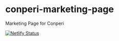 # conperi-marketing-page
Marketing Page for Conperi

[![Netlify Status](https://api.netlify.com/api/v1/badges/b97e8bf0-99c9-4afd-aaa0-48bcc4e59573/deploy-status?branch=main)](https://app.netlify.com/sites/clever-dango-ce3363/deploys)

